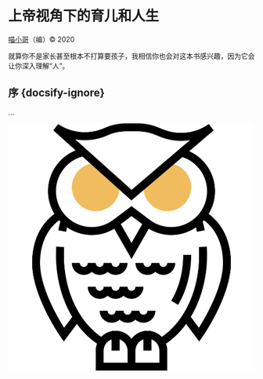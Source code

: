 # 上帝视角下的育儿和人生

[喵小哥](https://51world.win)（编）&copy; 2020

就算你不是家长甚至根本不打算要孩子，我相信你也会对这本书感兴趣，因为它会让你深入理解“人”。

## 序 {docsify-ignore}

...

![](imgs/wisdom.svg)
